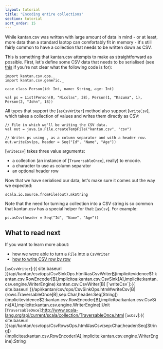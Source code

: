 ```yaml
---
layout: tutorial
title: "Encoding entire collections"
section: tutorial
sort_order: 15
---
```

While kantan.csv was written with large amount of data in mind - or at least, more data than a standard laptop can
comfortably fit in memory - it's still fairly common to have a collection that needs to be written down as CSV.

This is something that kantan.csv attempts to make as straightforward as possible. First, let's define some CSV data
that needs to be serialised (see [this](case_classes_as_rows) if you're not clear what the following code is for):

```tut:silent
import kantan.csv.ops._
import kantan.csv.generic._

case class Person(id: Int, name: String, age: Int)

val ps = List(Person(0, "Nicolas", 38), Person(1, "Kazuma", 1), Person(2, "John", 18))
```

All types that support the [`asCsvWriter`] method also support [`writeCsv`], which takes a collection of values and
writes them directly as CSV:

```tut:silent
// File in which we'll be writing the CSV data.
val out = java.io.File.createTempFile("kantan.csv", "csv")

// Writes ps using , as a column separator and with a header row.
out.writeCsv(ps, header = Seq("Id", "Name", "Age"))
```

[`writeCsv`] takes three value arguments:

* a collection (an instance of [`TraversableOnce`], really) to encode.
* a character to use as column separator
* an optional header row

Now that we have serialised our data, let's make sure it comes out the way we expected:

```tut
scala.io.Source.fromFile(out).mkString
```

Note that the need for turning a collection into a CSV string is so common that kantan.csv has a special helper for
that: [`asCsv`]. For example:

```tut
ps.asCsv(header = Seq("Id", "Name", "Age"))
```

## What to read next

If you want to learn more about:

* [how we were able to turn a `File` into a `CsvWriter`](csv_sinks.html)
* [how to write CSV row by row](step_by_step_serialisation.html)


[`asCsvWriter`]:{{ site.baseurl }}/api/kantan/csv/ops/CsvSinkOps.html#asCsvWriter[B](sep:Char,header:Seq[String])(implicitevidence$1:kantan.csv.RowEncoder[B],implicitoa:kantan.csv.CsvSink[A],implicite:kantan.csv.engine.WriterEngine):kantan.csv.CsvWriter[B]
[`writeCsv`]:{{ site.baseurl }}/api/kantan/csv/ops/CsvSinkOps.html#writeCsv[B](rows:TraversableOnce[B],sep:Char,header:Seq[String])(implicitevidence$2:kantan.csv.RowEncoder[B],implicitoa:kantan.csv.CsvSink[A],implicite:kantan.csv.engine.WriterEngine):Unit
[`TraversableOnce`]:http://www.scala-lang.org/api/current/scala/collection/TraversableOnce.html
[`asCsv`]:{{ site.baseurl }}/api/kantan/csv/ops/CsvRowsOps.html#asCsv(sep:Char,header:Seq[String])(implicitea:kantan.csv.RowEncoder[A],implicite:kantan.csv.engine.WriterEngine):String
